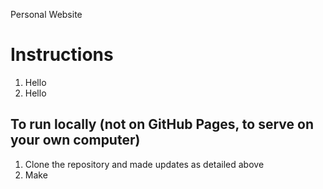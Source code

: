 Personal Website

# Instructions

1. Hello
2. Hello

## To run locally (not on GitHub Pages, to serve on your own computer)

1. Clone the repository and made updates as detailed above
2. Make
